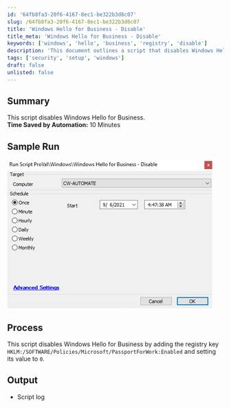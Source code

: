 ```yaml
---
id: '64fb8fa3-20f6-4167-8ec1-be322b3d6c07'
slug: /64fb8fa3-20f6-4167-8ec1-be322b3d6c07
title: 'Windows Hello for Business - Disable'
title_meta: 'Windows Hello for Business - Disable'
keywords: ['windows', 'hello', 'business', 'registry', 'disable']
description: 'This document outlines a script that disables Windows Hello for Business by modifying the registry key to prevent its use. The automation process is designed to save approximately 10 minutes of manual effort, streamlining the configuration for users and administrators.'
tags: ['security', 'setup', 'windows']
draft: false
unlisted: false
---
```


## Summary

This script disables Windows Hello for Business.  
**Time Saved by Automation:** 10 Minutes  

## Sample Run

![Sample Run](../../../static/img/docs/64fb8fa3-20f6-4167-8ec1-be322b3d6c07/image_1.png)  

## Process

This script disables Windows Hello for Business by adding the registry key `HKLM:/SOFTWARE/Policies/Microsoft/PassportForWork:Enabled` and setting its value to `0`.  

## Output

- Script log  

